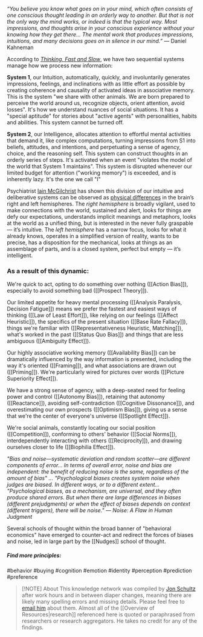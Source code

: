 *“You believe you know what goes on in your mind, which often consists of one conscious thought leading in an orderly way to another. But that is not the only way the mind works, or indeed is that the typical way. Most impressions, and thoughts arise in your conscious experience without your knowing how they get there… The mental work that produces impressions, intuitions, and many decisions goes on in silence in our mind.”* — Daniel Kahneman

According to [*Thinking, Fast and Slow*](https://bookshop.org/p/books/thinking-fast-and-slow-daniel-kahneman/943943), we have two sequential systems manage how we process new information: 

**System 1**, our Intuition, automatically, quickly, and involuntarily generates impressions, feelings, and inclinations with as little effort as possible by creating coherence and causality of activated ideas in associative memory. This is the system "we share with other animals. We are born prepared to perceive the world around us, recognize objects, orient attention, avoid losses". It's how we understand nuances of social situations. It has a "special aptitude" for stories about "active agents" with personalities, habits and abilities. This system cannot be turned off. 

**System 2**, our Intelligence, allocates attention to effortful mental activities that demand it, like complex computations, turning impressions from S1 into beliefs, attitudes, and intentions, and perpetuating a sense of agency, choice, and the reasoning self. This system can construct thoughts in an orderly series of steps. It's activated when an event "violates the model of the world that System 1 maintains". This system is disrupted whenever our limited budget for attention ("working memory") is exceeded, and is inherently lazy. It's the one we call "I"

Psychiatrist [Iain McGilchrist](http://www.iainmcgilchrist.com/) has shown this division of our intuitive and deliberative systems can be observed as [physical differences](https://www.ted.com/talks/iain_mcgilchrist_the_divided_brain) in the brain’s right and left hemispheres. The _right hemisphere_ is broadly vigilant, used to make connections with the world, sustained and alert, looks for things are defy our expectations, understands implicit meanings and metaphors, looks at the world as a unified thing, but is interested in the never fully graspable — it’s intuitive. The _left hemisphere_ has a narrow focus, looks for what it already knows, operates in a simplified version of reality, wants to be precise, has a disposition for the mechanical, looks at things as an assemblage of parts, and is a closed system, perfect but empty — it’s intelligent.

### As a result of this dynamic: 

We're quick to act, opting to do something over nothing ([[Action Bias]]), especially to avoid something bad ([[Prospect Theory]]).

Our limited appetite for heavy mental processing ([[Analysis Paralysis, Decision Fatigue]]) means we prefer the fastest and easiest ways of thinking ([[Law of Least Effort]]), like relying on our feelings ([[Affect Heuristic]]), the specifics of the present situation ([[Base Rate Fallacy]]), things we're familiar with ([[Representativeness Heuristic, Matching]]), what's worked in the past ([[Status Quo Bias]]) and things that are less ambiguous ([[Ambiguity Effect]]).

Our highly associative working memory ([[Availability Bias]]) can be dramatically influenced by the way information is presented, including the way it's oriented ([[Framing]]), and what associations are drawn out ([[Priming]]). We're particularly wired for pictures over words ([[Picture Superiority Effect]]).

We have a strong sense of agency, with a deep-seated need for feeling power and control ([[Autonomy Bias]]), retaining that autonomy ([[Reactance]]), avoiding self-contradiction ([[Cognitive Dissonance]]), and overestimating our own prospects ([[Optimism Bias]]), giving us a sense that we're the center of everyone's universe ([[Spotlight Effect]]). 

We're social animals, constantly locating our social position ([[Competition]]), conforming to others' behavior ([[Social Norms]]), interdependently interacting with others ([[Reciprocity]]), and drawing ourselves closer to life ([[Biophilia Effect]]).

*"Bias and noise—systematic deviation and random scatter—are different components of error... In terms of overall error, noise and bias are independent: the benefit of reducing noise is the same, regardless of the amount of bias" ... "Psychological biases creates system noise when judges are biased. In different ways, or to a different extent... "Psychological biases, as a mechanism, are universal, and they often produce shared errors. But when there are large differences in biases (different prejudgments) or when the effect of biases depends on context (different triggers), there will be noise." — Noise: A Flaw in Human Judgment*

Several schools of thought within the broad banner of "behavioral economics" have emerged to counter-act and redirect the forces of biases and noise, led in large part by the [[Nudges]] school of thought.

##### Find more principles: 

#behavior 
#buying 
#cognition 
#emotion 
#identity 
#perception
#prediction 
#preference 



> [!NOTE] About
> This knowledge network was compiled by [Jon Schultz](https://jonschultz.work/) after work hours and in between diaper changes, meaning there are likely many spelling errors and missing details. Please feel free to [email him](mailto:jonschultz@hey.com) about them. Almost all of the [[Overview of Resources|research]] referenced here is quoted or paraphrased from researchers or research aggregators. He takes no credit for any of the findings. 
